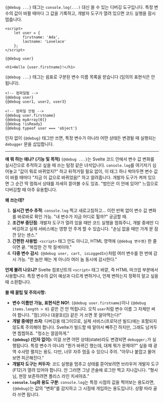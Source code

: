 `{@debug ...}` 태그는 `console.log(...)` 대신 쓸 수 있는 디버깅 도구입니다. 특정 변수의 값이 바뀔 때마다 그 값을 기록하고, 개발자 도구가 열려 있으면 코드 실행을 잠시 멈춥니다.

```svelte
<script>
	let user = {
		firstname: 'Ada',
		lastname: 'Lovelace'
	};
</script>

{@debug user}

<h1>Hello {user.firstname}!</h1>
```

`{@debug ...}` 태그는 쉼표로 구분된 변수 이름 목록을 받습니다 (임의의 표현식은 안 됩니다).

```svelte
<!-- 컴파일됨 -->
{@debug user}
{@debug user1, user2, user3}

<!-- 컴파일 안됨 -->
{@debug user.firstname}
{@debug myArray[0]}
{@debug !isReady}
{@debug typeof user === 'object'}
```

인자 없이 `{@debug}` 태그만 쓰면, 특정 변수가 아니라 어떤 상태든 변경될 때 실행되는 `debugger` 문을 삽입합니다.

---

**얘 뭐 하는 애냐? (기능 및 목적)**
`{@debug ...}`는 Svelte 코드 안에서 변수 값 변화를 실시간으로 추적하고 싶을 때 쓰는 탐정 같은 녀석입니다. `console.log`를 여기저기 심어놓고 "값이 뭐로 바뀌었지?" 하고 뒤적거릴 필요 없이, 이 태그 하나 박아두면 변수 값이 바뀔 때마다 "지금 이 값으로 바뀌었음!" 하고 알려줍니다. 개발자 도구가 켜져 있으면 그 순간 딱 멈춰서 상태를 자세히 뜯어볼 수도 있죠. "범인은 이 안에 있어!" 느낌으로 디버깅할 때 아주 유용합니다.

**왜 쓰는데?**
1.  **실시간 변수 추적**: `console.log` 찍고 새로고침하고... 이런 반복 없이 변수 값 변화를 바로바로 확인 가능. "내 변수가 지금 어디로 튈까?" 궁금할 때.
2.  **조건부 중단점**: 개발자 도구가 열려 있을 때만 코드 실행을 멈춰주니, 개발 중에만 디버깅하고 실제 서비스에는 영향 안 주게 할 수 있습니다. "손님 없을 때만 가게 문 잠깐 닫는 센스."
3.  **간편한 사용법**: `<script>` 태그 안도 아니고, HTML 영역에 `{@debug 변수명}` 한 줄이면 끝. "복잡한 건 딱 질색이야."
4.  **다중 변수 감시**: `{@debug user, cart, isLoggedIn}`처럼 여러 변수를 한 번에 감시 가능. "한 놈만 패는 게 아니라 여러 놈 동시에 감시한다."

**언제 불려 나오냐?**
Svelte 컴포넌트의 `<script>` 태그 바깥, 즉 HTML 마크업 부분에서 사용합니다. 특정 변수의 값이 예상과 다르게 변하거나, 언제 변하는지 정확히 알고 싶을 때 소환합니다.

**쓸 때 꿀팁 및 주의사항:**
*   **변수 이름만 가능, 표현식은 NO!**: `{@debug user.firstname}`이나 `{@debug items.length > 0}` 같은 건 안 먹힙니다. 오직 `user`처럼 변수 이름 그 자체만 써야 합니다. "점(.)이나 대괄호([]) 같은 거 쓰면 못 알아먹는다!"
*   **개발 중에만 쓰자**: 디버깅용 태그이므로, 실제 서비스(프로덕션 빌드)에는 포함되지 않도록 주의해야 합니다. Svelte가 빌드할 때 알아서 빼주긴 하지만, 그래도 남겨두면 찝찝하죠. "청소는 깔끔하게."
*   **`{@debug}` (인자 없이):** 이걸 쓰면 어떤 상태(state)라도 변경되면 `debugger;`가 실행됩니다. 특정 변수가 아니라 "뭔가 바뀌긴 했는데, 대체 뭐가 문제야?" 싶을 때 광역 수사망 펼치는 용도. 다만, 너무 자주 멈출 수 있으니 주의. "아무나 붙잡고 물어보면 피곤해진다."
*   **개발자 도구는 켜두자**: 코드 실행을 멈추고 상태를 뜯어보려면 브라우저 개발자 도구(F12)가 열려 있어야 합니다. 안 그러면 그냥 콘솔에 로그만 찍고 지나갑니다. "형사님, 현장 보존하려면 폴리스 라인 치셔야죠."
*   **`console.log`와 용도 구분**: `console.log`는 특정 시점의 값을 찍어보는 용도라면, `{@debug}`는 값의 "변화"를 감지하고 그 시점에 개입하는 용도입니다. 상황 따라 골라 쓰면 됩니다.